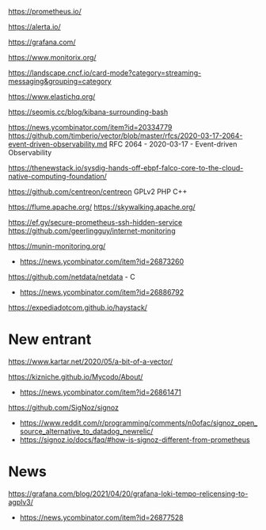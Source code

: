 https://prometheus.io/

https://alerta.io/

https://grafana.com/

https://www.monitorix.org/ 

https://landscape.cncf.io/card-mode?category=streaming-messaging&grouping=category

https://www.elastichq.org/

https://seomis.cc/blog/kibana-surrounding-bash

https://news.ycombinator.com/item?id=20334779
https://github.com/timberio/vector/blob/master/rfcs/2020-03-17-2064-event-driven-observability.md
RFC 2064 - 2020-03-17 - Event-driven Observability

https://thenewstack.io/sysdig-hands-off-ebpf-falco-core-to-the-cloud-native-computing-foundation/

https://github.com/centreon/centreon GPLv2 PHP C++

https://flume.apache.org/
https://skywalking.apache.org/


https://ef.gy/secure-prometheus-ssh-hidden-service
https://github.com/geerlingguy/internet-monitoring

https://munin-monitoring.org/
* https://news.ycombinator.com/item?id=26873260

https://github.com/netdata/netdata - C
* https://news.ycombinator.com/item?id=26886792

https://expediadotcom.github.io/haystack/

# New entrant
https://www.kartar.net/2020/05/a-bit-of-a-vector/

https://kizniche.github.io/Mycodo/About/
* https://news.ycombinator.com/item?id=26861471

https://github.com/SigNoz/signoz
* https://www.reddit.com/r/programming/comments/n0ofac/signoz_open_source_alternative_to_datadog_newrelic/
 * https://signoz.io/docs/faq/#how-is-signoz-different-from-prometheus

# News
https://grafana.com/blog/2021/04/20/grafana-loki-tempo-relicensing-to-agplv3/
* https://news.ycombinator.com/item?id=26877528
